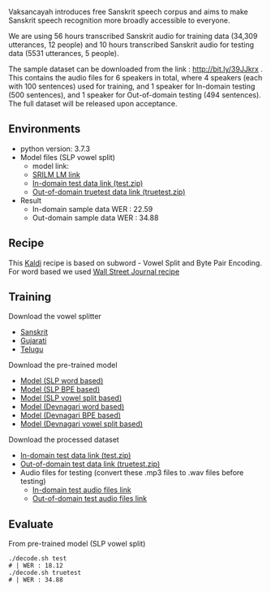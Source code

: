 Vaksancayah introduces free Sanskrit speech corpus and aims to make Sanskrit speech recognition more broadly accessible to everyone.

We are using 56 hours transcribed Sanskrit audio for training data (34,309 utterances, 12 people) and 10 hours transcribed Sanskrit audio for testing data (5531 utterances, 5 people).

The sample dataset can be downloaded from the link : http://bit.ly/39JJkrx .
This contains the audio files for 6 speakers in total, where 4 speakers (each with 100 sentences) used for training, and 1 speaker for In-domain testing (500 sentences), and 1 speaker for Out-of-domain testing (494 sentences). The full dataset will be released upon acceptance.


## Environments
- python version: 3.7.3
- Model files (SLP vowel split)
	- model link: 
	- [SRILM LM link](https://drive.google.com/file/d/1maOUwH4HzdCEWL2mcAmv1ixsGad3Meej/view?usp=sharing)
	- [In-domain test data link (test.zip)](https://drive.google.com/file/d/11UvmFgHZGJ2XoFhMZzOhHgpVRO8uT4RT/view?usp=sharing)
	- [Out-of-domain truetest data link (truetest.zip)](https://drive.google.com/file/d/1lYBMKXW1elwElQVvWa1dGUMrB6cLduMR/view?usp=sharin)
- Result
	- In-domain sample data WER : 22.59
	- Out-domain sample data WER : 34.88

## Recipe
This [Kaldi](http://kaldi-asr.org/) recipe is based on subword - Vowel Split and Byte Pair Encoding. For word based we used [Wall Street Journal recipe](https://github.com/kaldi-asr/kaldi/tree/master/egs/wsj/s5)

 
## Training

Download the vowel splitter

- [Sanskrit](https://drive.google.com/file/d/1iWLknjdlrtN4J6S9Hf1QBapOZYyujiYH/view?usp=sharing)
- [Gujarati](https://drive.google.com/file/d/1GrLt4FHS7Idsmh3f5f2er_4thfbbIJYo/view?usp=sharing)
- [Telugu](https://drive.google.com/file/d/1-seAKZyC_Uh1JVAkynPz3cFEOccwuP96/view?usp=sharing)

Download the pre-trained model 
	
- [Model (SLP word based)](https://drive.google.com/file/d/1DP4VxjtrZhMJ7AVHj43HSKT_CZxrezpZ/view?usp=sharing)
- [Model (SLP BPE based)](https://drive.google.com/file/d/1Hc3Gvfm7GfAeH8cMpSsztU2dZV441LnL/view?usp=sharing)
- [Model (SLP vowel split based)](https://drive.google.com/file/d/1D7i0gz6FMXaAoUDn0LoMpG8BwDNbvc7H/view?usp=sharing)
- [Model (Devnagari word based)](https://drive.google.com/file/d/1SYZYZRmEGhNAFfBDRY8CUpb9jQA3Q3qK/view?usp=sharing)
- [Model (Devnagari BPE based)](https://drive.google.com/file/d/1LOzNMShuMmfZG9wxl1efzzWDQleplS9e/view?usp=sharing)
- [Model (Devnagari vowel split based)](https://drive.google.com/file/d/1p2D0MiD57oL4bZ5TpwiPf-2d6JpNMGZS/view?usp=sharing)

Download the processed dataset

- [In-domain test data link (test.zip)](https://drive.google.com/file/d/11UvmFgHZGJ2XoFhMZzOhHgpVRO8uT4RT/view?usp=sharing)
- [Out-of-domain test data link (truetest.zip)](https://drive.google.com/file/d/1lYBMKXW1elwElQVvWa1dGUMrB6cLduMR/view?usp=sharing)
- Audio files for testing (convert these .mp3 files to .wav files before testing)
	* [In-domain test audio files link](https://drive.google.com/file/d/12buT7lB_Te_Tqfn3D-6fj43BgyZuWHCc/view?usp=sharing)
	* [Out-of-domain test audio files link](https://drive.google.com/file/d/1TyDxGJ9Qo9gKNrTx-yJPwEXYhWpaubaH/view?usp=sharing)

## Evaluate
From pre-trained model (SLP vowel split)
```
./decode.sh test
# | WER : 18.12
./decode.sh truetest
# | WER : 34.88

``` 

